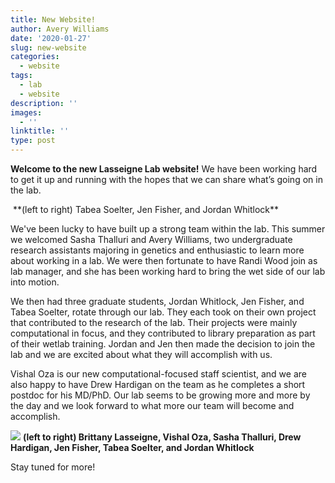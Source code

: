 ```yaml
---
title: New Website!
author: Avery Williams
date: '2020-01-27'
slug: new-website
categories:
  - website
tags:
  - lab
  - website
description: ''
images:
  - ''
linktitle: ''
type: post
---
```

**Welcome to the new Lasseigne Lab website!** We have been working hard to get it up and running with the hopes that we can share what’s going on in the lab. 

<img src="/blog/2019-12-13-new-website.en_files/20191118_141811.jpg" alt="">
**(left to right) Tabea Soelter, Jen Fisher, and Jordan Whitlock**

  We've been lucky to have built up a strong team within the lab. This summer we welcomed Sasha Thalluri and Avery Williams, two undergraduate research assistants majoring in genetics and enthusiastic to learn more about working in a lab. We were then fortunate to have Randi Wood join as lab manager, and she has been working hard to bring the wet side of our lab into motion.
  
  We then had three graduate students, Jordan Whitlock, Jen Fisher, and Tabea Soelter, rotate through our lab. They each took on their own project that contributed to the research of the lab. Their projects were mainly computational in focus, and they contributed to library preparation as part of their wetlab training. Jordan and Jen then made the decision to join the lab and we are excited about what they will accomplish with us.
  
  Vishal Oza is our new computational-focused staff scientist, and we are also happy to have Drew Hardigan on the team as he completes a short postdoc for his MD/PhD. Our lab seems to be growing more and more by the day and we look forward to what more our team will become and accomplish.
  
![](/blog/2019-12-13-new-website.en_files/20191206_123730.jpg)
**(left to right) Brittany Lasseigne, Vishal Oza, Sasha Thalluri, Drew Hardigan, Jen Fisher, Tabea Soelter, and Jordan Whitlock**

Stay tuned for more!
